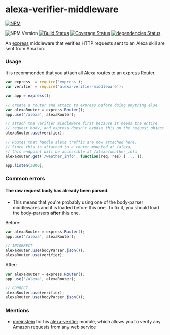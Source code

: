 # alexa-verifier-middleware

[![NPM](https://nodei.co/npm/alexa-verifier-middleware.png)](https://www.npmjs.com/package/alexa-verifier-middleware/)

![NPM Version](https://img.shields.io/npm/v/alexa-verifier-middleware.svg)
[![Build Status](https://travis-ci.org/alexa-js/alexa-verifier-middleware.svg?branch=master)](https://travis-ci.org/alexa-js/alexa-verifier-middleware)
[![Coverage Status](https://coveralls.io/repos/github/alexa-js/alexa-verifier-middleware/badge.svg)](https://coveralls.io/github/alexa-js/alexa-verifier-middleware)
[![dependencies Status](https://david-dm.org/alexa-js/alexa-verifier-middleware/status.svg)](https://david-dm.org/tejashah88/alexa-verifier-middleware)

An [express](https://www.npmjs.com/package/express) middleware that verifies HTTP requests sent to an Alexa skill are sent from Amazon.

### Usage

It is recommended that you attach all Alexa routes to an express Router.
```javascript
var express  = require('express');
var verifier = require('alexa-verifier-middleware');

var app = express();

// create a router and attach to express before doing anything else
var alexaRouter = express.Router();
app.use('/alexa', alexaRouter);

// attach the verifier middleware first because it needs the entire
// request body, and express doesn't expose this on the request object
alexaRouter.use(verifier);

// Routes that handle alexa traffic are now attached here.
// Since this is attached to a router mounted at /alexa,
// this endpoint will be accessible at /alexa/weather_info
alexaRouter.get('/weather_info', function(req, res) { ... });

app.listen(3000);
```

### Common errors

#### The raw request body has already been parsed.
* This means that you're probably using one of the body-parser middlewares and it is loaded before this one. To fix it, you should load the body-parsers **after** this one.

Before:
```javascript
var alexaRouter = express.Router();
app.use('/alexa', alexaRouter);

// INCORRECT
alexaRouter.use(bodyParser.json());
alexaRouter.use(verifier);
```

After:
```javascript
var alexaRouter = express.Router();
app.use('/alexa', alexaRouter);

// CORRECT
alexaRouter.use(verifier);
alexaRouter.use(bodyParser.json());
```

### Mentions
* [mreinstein](https://github.com/mreinstein) for his [alexa-verifier](https://github.com/mreinstein/alexa-verifier) module, which allows you to verify any Amazon requests from any web service